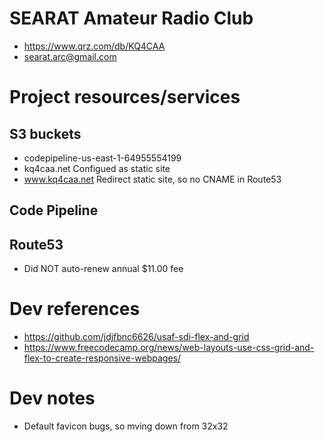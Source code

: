 # SEARAT Amateur Radio Club
- https://www.qrz.com/db/KQ4CAA
- searat.arc@gmail.com

# Project resources/services
## S3 buckets
- codepipeline-us-east-1-64955554199
- kq4caa.net Configued as static site
- www.kq4caa.net Redirect static site, so no CNAME in Route53
## Code Pipeline
## Route53
- Did NOT auto-renew annual $11.00 fee

# Dev references
- https://github.com/jdjfbnc6626/usaf-sdi-flex-and-grid
- https://www.freecodecamp.org/news/web-layouts-use-css-grid-and-flex-to-create-responsive-webpages/

# Dev notes
- Default favicon bugs, so mving down from 32x32 